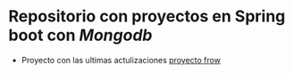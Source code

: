 # Repositorio con proyectos en Spring boot con _Mongodb_
* Proyecto con las ultimas actulizaciones [proyecto frow](proyecto_mongodb_springboot/com.sofka.frowFinal)
